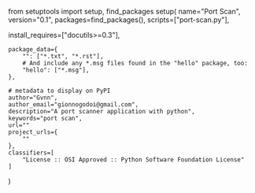 from setuptools import setup, find_packages
setup(
name="Port Scan",
version="0.1",
packages=find_packages(),
scripts=["port-scan.py"],

install_requires=["docutils>=0.3"],

    package_data={
        "": ["*.txt", "*.rst"],
        # And include any *.msg files found in the "hello" package, too:
        "hello": ["*.msg"],
    },

    # metadata to display on PyPI
    author="Gvnn",
    author_email="gionnogodoi@gmail.com",
    description="A port scanner application with python",
    keywords="port scan",
    url=""
    project_urls={
        ""
    },
    classifiers=[
        "License :: OSI Approved :: Python Software Foundation License"
    ]

)
